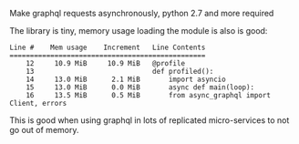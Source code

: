 

Make graphql requests asynchronously, python 2.7 and more required


The library is tiny, memory usage loading the module is also is good:
```
Line #    Mem usage    Increment   Line Contents
================================================
    12     10.9 MiB     10.9 MiB   @profile
    13                             def profiled():
    14     13.0 MiB      2.1 MiB       import asyncio
    15     13.0 MiB      0.0 MiB       async def main(loop):
    16     13.5 MiB      0.5 MiB       from async_graphql import Client, errors
```
This is good when using graphql in lots of replicated micro-services to not go out of memory.
